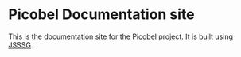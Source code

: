 # Picobel Documentation site

This is the documentation site for the [Picobel](https://github.com/tomhazledine/picobel) project. It is built using [JSSSG](https://jsssg.org/).